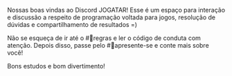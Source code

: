 Nossas boas vindas ao Discord JOGATAR! Esse é um espaço para interação e discussão a respeito de programação voltada para jogos, resolução de dúvidas e compartilhamento de resultados =)

Não se esqueça de ir até o #📑regras e ler o código de conduta com atenção. Depois disso, passe pelo #📝apresente-se e conte mais sobre você!

Bons estudos e bom divertimento!